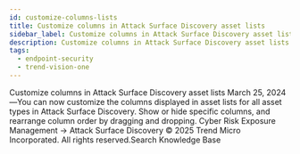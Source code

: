 ```yaml
---
id: customize-columns-lists
title: Customize columns in Attack Surface Discovery asset lists
sidebar_label: Customize columns in Attack Surface Discovery asset lists
description: Customize columns in Attack Surface Discovery asset lists
tags:
  - endpoint-security
  - trend-vision-one
---
```


 Customize columns in Attack Surface Discovery asset lists March 25, 2024—You can now customize the columns displayed in asset lists for all asset types in Attack Surface Discovery. Show or hide specific columns, and rearrange column order by dragging and dropping. Cyber Risk Exposure Management → Attack Surface Discovery © 2025 Trend Micro Incorporated. All rights reserved.Search Knowledge Base